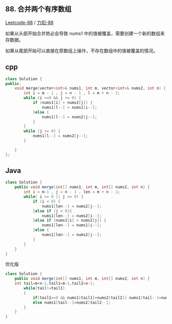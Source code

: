 ## 88. 合并两个有序数组

[Leetcode-88](https://leetcode.com/problems/merge-sorted-array/) / [力扣-88](https://leetcode-cn.com/problems/merge-sorted-array/)

如果从头部开始合并势必会导致 nums1 中的值被覆盖，需要创建一个新的数组来存数据。

如果从尾部开始可以直接在原数组上操作，不存在数组中的值被覆盖的情况。

## cpp

```cpp
class Solution {
public:
    void merge(vector<int>& nums1, int m, vector<int>& nums2, int n) {
        int i = m - 1 , j = n - 1 , l = m + n - 1;
        while (i >=0 && j >= 0) {
            if (nums1[i] > nums2[j]) {
                nums1[l--] = nums1[i--];
            }else {
                nums1[l--] = nums2[j--];
            }
        }
        while (j >= 0) {
            nums1[l--] = nums2[j--];
        }

    }
};
```

## Java

```java
class Solution {
    public void merge(int[] nums1, int m, int[] nums2, int n) {
        int i = m-1 , j = n - 1 , len = m + n - 1;
        while( i >= 0 || j >= 0) {
            if (i < 0) {
                nums1[len--] = nums2[j--];
            }else if (j < 0){
                nums1[len--] = nums2[i--];
            }else if (nums1[i] > nums2[j]) {
                nums1[len--] = nums1[i--];
            }else {
                nums1[len--] = nums2[j--];
            }
        } 
    }
}
```

优化版

```java
class Solution {
    public void merge(int[] nums1, int m, int[] nums2, int n) {
    int tail=m+n-1,tail1=m-1,tail2=n-1;
        while(tail!=tail1)
        {
            if(tail1>=0 && nums1[tail1]>nums2[tail2]) nums1[tail--]=nums1[tail1--];
            else nums1[tail--]=nums2[tail2--];
        }
    }
}
```